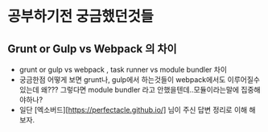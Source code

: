 # 공부하기전 궁금했던것들
## Grunt or Gulp vs Webpack 의 차이    
 - grunt or gulp vs webpack , task runner vs module bundler 차이
 - 궁금한점 어떻게 보면 grunt나, gulp에서 하는것들이 webpack에서도 이루어질수 있는데
    왜??? 그렇다면 module bundler 라고 안했을텐데..모듈이라는말에 집중해야하나?
 - 일단 [엑소버드][https://perfectacle.github.io/] 님이 주신 답변 정리로 이해 해 보자.
 